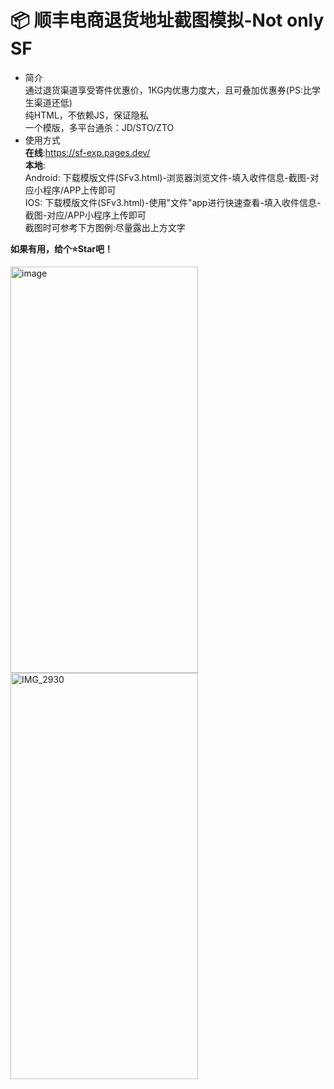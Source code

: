 # 📦 顺丰电商退货地址截图模拟-Not only SF  
- 简介  
通过退货渠道享受寄件优惠价，1KG内优惠力度大，且可叠加优惠券(PS:比学生渠道还低)  
纯HTML，不依赖JS，保证隐私  
一个模版，多平台通杀：JD/STO/ZTO
- 使用方式  
**在线**:https://sf-exp.pages.dev/  
**本地**:  
Android: 下载模版文件(SFv3.html)-浏览器浏览文件-填入收件信息-截图-对应小程序/APP上传即可  
IOS: 下载模版文件(SFv3.html)-使用"文件"app进行快速查看-填入收件信息-截图-对应/APP小程序上传即可  
截图时可参考下方图例:尽量露出上方文字  

**如果有用，给个⭐Star吧！**  
  
<img width="300" height="650" alt="image" src="https://github.com/user-attachments/assets/478fc3ef-88cc-49b2-9d38-6ffcbd834e70" />
<img width="300" height="650" alt="IMG_2930" src="https://github.com/user-attachments/assets/d77737b4-e898-4d4e-9020-e31e7f7ba937" />


